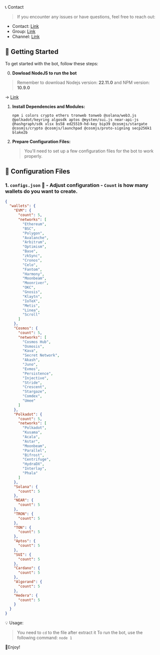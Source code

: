 📞 Contact

> If you encounter any issues or have questions, feel free to reach out:

- Contact: [Link](t.me/MeoMunDep)
- Group: [Link](t.me/KeoAirDropFreeNe)
- Channel: [Link](t.me/KeoAirDropFreeNee)

## 🚀 Getting Started

To get started with the bot, follow these steps:

0. **Dowload NodeJS to run the bot**

> Remember to download Nodejs version: **22.11.0** and NPM version: **10.9.0**

-> [Link](https://t.me/KeoAirDropFreeNe/257/1462)

1. **Install Dependencies and Modules:**

     ```
   npm i colors crypto ethers tronweb tonweb @solana/web3.js @polkadot/keyring algosdk aptos @mysten/sui.js near-api-js @hashgraph/sdk xlsx bs58 ed25519-hd-key bip39 @cosmjs/stargate @cosmjs/crypto @cosmjs/launchpad @cosmjs/proto-signing secp256k1 blake2b
   ```

2. **Prepare Configuration Files:**

   > You'll need to set up a few configuration files for the bot to work properly.

## 📁 Configuration Files

### 1. `configs.json` 📜 - Adjust configuration - `Count` is how many wallets do you want to create.

```json
{
  "wallets": {
    "EVM": {
      "count": 5,
      "networks": [
        "Ethereum",
        "BSC",
        "Polygon",
        "Avalanche",
        "Arbitrum",
        "Optimism",
        "Base",
        "zkSync",
        "Cronos",
        "Celo",
        "Fantom",
        "Harmony",
        "Moonbeam",
        "Moonriver",
        "OKC",
        "Gnosis",
        "Klaytn",
        "IoTeX",
        "Metis",
        "Linea",
        "Scroll"
      ]
    },
    "Cosmos": {
      "count": 5,
      "networks": [
        "Cosmos Hub",
        "Osmosis",
        "Kava",
        "Secret Network",
        "Akash",
        "Juno",
        "Evmos",
        "Persistence",
        "Injective",
        "Stride",
        "Crescent",
        "Stargaze",
        "Comdex",
        "Umee"
      ]
    },
    "Polkadot": {
      "count": 5,
      "networks": [
        "Polkadot",
        "Kusama",
        "Acala",
        "Astar",
        "Moonbeam",
        "Parallel",
        "Bifrost",
        "Centrifuge",
        "HydraDX",
        "Interlay",
        "Phala"
      ]
    },
    "Solana": {
      "count": 5
    },
    "NEAR": {
      "count": 5
    },
    "TRON": {
      "count": 5
    },
    "TON": {
      "count": 5
    },
    "Aptos": {
      "count": 5
    },
    "SUI": {
      "count": 5
    },
    "Cardano": {
      "count": 5
    },
    "Algorand": {
      "count": 5
    },
    "Hedera": {
      "count": 5
    }
  }
}
```

💡 Usage:

> You need to `cd` to the file after extract it
> To run the bot, use the following command: `node 1`

🎇Enjoy!
